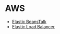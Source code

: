 # AWS
  - [Elastic BeansTalk](/aws/elastic-beanstalk/main.md)
  - [Elastic Load Balancer](/aws/elastic-load-balancer/main.md)